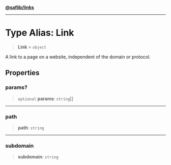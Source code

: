 [**@saflib/links**](../index.md)

***

# Type Alias: Link

> **Link** = `object`

A link to a page on a website, independent of the domain or protocol.

## Properties

### params?

> `optional` **params**: `string`[]

***

### path

> **path**: `string`

***

### subdomain

> **subdomain**: `string`
